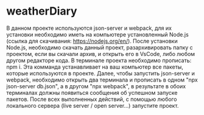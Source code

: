 # weatherDiary
В данном проекте используются json-server и webpack, для их установки необходимо иметь на компьютере установленный Node.js (ссылка для скачивания: https://nodejs.org/en/).
После установки Node.js, необходимо скачать данный проект, разархивировать папку с проектом, если вы скачали архив, и открыть его в VsCode, либо любом другом редакторе кода.
В терминале проекта необходимо прописать: npm i. Эта комманда устанавливает на ваш компьютер все пакеты, которые используются в проекте.
Далее, чтобы запустить json-server и webpack, необходимо открыть два терминала и прописать в одном "npx json-server db.json", а в другом "npx webpack", в результате в обоих терминалах должны появиться сообщения об успешном запуске пакетов.
После всех выполненных действий, с помощью любого локального сервера (live server / open server...) запустите проект.
